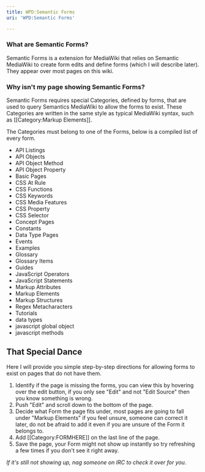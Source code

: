 ```yaml
---
title: WPD:Semantic Forms
uri: 'WPD:Semantic Forms'

---
```

### <span>What are Semantic Forms?</span>

Semantic Forms is a extension for MediaWiki that relies on Semantic MediaWiki to create form edits and define forms (which I will describe later). They appear over most pages on this wiki.

### <span>Why isn't my page showing Semantic Forms?</span>

Semantic Forms requires special Categories, defined by forms, that are used to query Semantics MediaWiki to allow the forms to exist. These Categories are written in the same style as typical MediaWiki syntax, such as [[Category:Markup Elements]].

The Categories must belong to one of the Forms, below is a compiled list of every form.

-   API Listings
-   API Objects
-   API Object Method
-   API Object Property
-   Basic Pages
-   CSS At Rule
-   CSS Functions
-   CSS Keywords
-   CSS Media Features
-   CSS Property
-   CSS Selector
-   Concept Pages
-   Constants
-   Data Type Pages
-   Events
-   Examples
-   Glossary
-   Glossary Items
-   Guides
-   JavaScript Operators
-   JavaScript Statements
-   Markup Attributes
-   Markup Elements
-   Markup Structures
-   Regex Metacharacters
-   Tutorials
-   data types
-   javascript global object
-   javascript methods

## <span>That Special Dance</span>

Here I will provide you simple step-by-step directions for allowing forms to exist on pages that do not have them.

1.  Identify if the page is missing the forms, you can view this by hovering over the edit button, if you only see "Edit" and not "Edit Source" then you know something is wrong.
2.  Push "Edit" and scroll down to the bottom of the page.
3.  Decide what Form the page fits under, most pages are going to fall under "Markup Elements" if you feel unsure, someone can correct it later, do not be afraid to add it even if you are unsure of the Form it belongs to.
4.  Add [[Category:FORMHERE]] on the last line of the page.
5.  Save the page, your Form might not show up instantly so try refreshing a few times if you don't see it right away.

*If it's still not showing up, nag someone on IRC to check it over for you.*